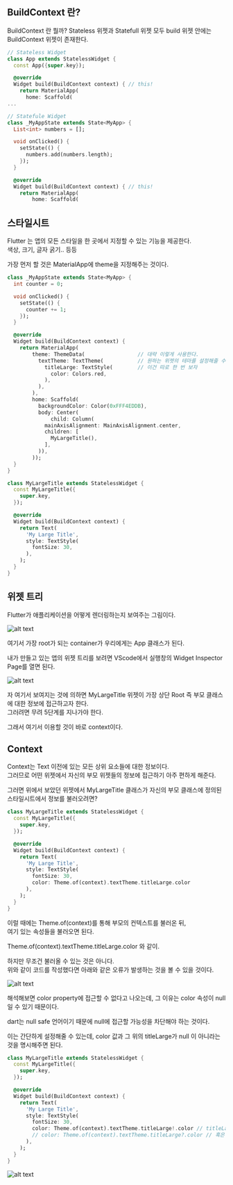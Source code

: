 

## BuildContext 란?  

BuildContext 란 뭘까? 
Stateless 위젯과 Statefull 위젯 모두 build 위젯 안에는 BuildContext 위젯이 존재한다.  

```dart
// Stateless Widget
class App extends StatelessWidget {
  const App({super.key});

  @override
  Widget build(BuildContext context) { // this!
    return MaterialApp(
      home: Scaffold(
...

// Statefule Widget
class _MyAppState extends State<MyApp> {
  List<int> numbers = [];

  void onClicked() {
    setState(() {
      numbers.add(numbers.length);
    });
  }

  @override
  Widget build(BuildContext context) { // this!
    return MaterialApp(
        home: Scaffold(
```

## 스타일시트

Flutter 는 앱의 모든 스타일을 한 곳에서 지정할 수 있는 기능을 제공한다.  
색상, 크기, 글자 굵기.. 등등  

가장 먼저 할 것은 MaterialApp에 theme을 지정해주는 것이다.  

```dart
class _MyAppState extends State<MyApp> {
  int counter = 0;

  void onClicked() {
    setState(() {
      counter += 1;
    });
  }

  @override
  Widget build(BuildContext context) {
    return MaterialApp(
        theme: ThemeData(                 // 대략 이렇게 사용한다.
          textTheme: TextTheme(           // 원하는 위젯의 테마를 설정해줄 수 있다.
            titleLarge: TextStyle(        // 이건 따로 한 번 보자
              color: Colors.red,
            ),
          ),
        ),
        home: Scaffold(
          backgroundColor: Color(0xFFF4EDDB),
          body: Center(
              child: Column(
            mainAxisAlignment: MainAxisAlignment.center,
            children: [
              MyLargeTitle(),
            ],
          )),
        ));
  }
}

class MyLargeTitle extends StatelessWidget { 
  const MyLargeTitle({
    super.key,
  });

  @override
  Widget build(BuildContext context) {
    return Text(
      'My Large Title',
      style: TextStyle(
        fontSize: 30,
      ),
    );
  }
}
```

## 위젯 트리  

Flutter가 애플리케이션을 어떻게 렌더링하는지 보여주는 그림이다.  

![alt text](image-8.png)

여기서 가장 root가 되는 container가 우리에게는 App 클래스가 된다.  

내가 만들고 있는 앱의 위젯 트리를 보려면 VScode에서 실행창의 Widget Inspector Page를 열면 된다.  

![alt text](image-9.png)

자 여기서 보여지는 것에 의하면 MyLargeTitle 위젯이 가장 상단 Root 즉 부모 클래스에 대한 정보에 접근하고자 한다.  
그러려면 무려 5단계를 지나가야 한다.  

그래서 여기서 이용할 것이 바로 context이다.  

## Context  

Context는 Text 이전에 있는 모든 상위 요소들에 대한 정보이다.  
그러므로 어떤 위젯에서 자신의 부모 위젯들의 정보에 접근하기 아주 편하게 해준다.  

그러면 위에서 보았던 위젯에서 MyLargeTitle 클래스가 자신의 부모 클래스에 정의된 스타일시트에서 정보를 불러오려면?  

```dart
class MyLargeTitle extends StatelessWidget { 
  const MyLargeTitle({
    super.key,
  });

  @override
  Widget build(BuildContext context) {
    return Text(
      'My Large Title',
      style: TextStyle(
        fontSize: 30,
        color: Theme.of(context).textTheme.titleLarge.color
      ),
    );
  }
}
```

이럴 때에는 Theme.of(context)를 통해 부모의 컨텍스트를 불러온 뒤,  
여기 있는 속성들을 불러오면 된다.  

Theme.of(context).textTheme.titleLarge.color 와 같이.  

하지만 무조건 불러올 수 있는 것은 아니다.  
위와 같이 코드를 작성했다면 아래와 같은 오류가 발생하는 것을 볼 수 있을 것이다.  

![alt text](image-10.png)  

해석해보면 color property에 접근할 수 없다고 나오는데, 그 이유는 color 속성이 null 일 수 있기 때문이다.  

dart는 null safe 언어이기 때문에 null에 접근할 가능성을 차단해야 하는 것이다.  

이는 간단하게 설정해줄 수 있는데, color 값과 그 위의 titleLarge가 null 이 아니라는 것을 명시해주면 된다.  

```dart
class MyLargeTitle extends StatelessWidget { 
  const MyLargeTitle({
    super.key,
  });

  @override
  Widget build(BuildContext context) {
    return Text(
      'My Large Title',
      style: TextStyle(
        fontSize: 30,
        color: Theme.of(context).textTheme.titleLarge!.color // titleLarge에 ! 추가
        // color: Theme.of(context).textTheme.titleLarge?.color // 혹은 ? 를 추가해도 됨
      ),
    );
  }
}
```

![alt text](image-11.png)